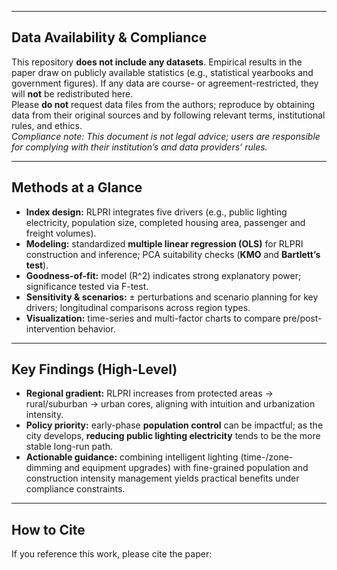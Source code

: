 
---

## Data Availability & Compliance
This repository **does not include any datasets**. Empirical results in the paper draw on publicly available statistics (e.g., statistical yearbooks and government figures). If any data are course- or agreement-restricted, they will **not** be redistributed here.  
Please **do not** request data files from the authors; reproduce by obtaining data from their original sources and by following relevant terms, institutional rules, and ethics.  
*Compliance note: This document is not legal advice; users are responsible for complying with their institution’s and data providers’ rules.*

---

## Methods at a Glance
- **Index design:** RLPRI integrates five drivers (e.g., public lighting electricity, population size, completed housing area, passenger and freight volumes).
- **Modeling:** standardized **multiple linear regression (OLS)** for RLPRI construction and inference; PCA suitability checks (**KMO** and **Bartlett’s test**).
- **Goodness-of-fit:** model \(R^2\) indicates strong explanatory power; significance tested via F-test.
- **Sensitivity & scenarios:** ± perturbations and scenario planning for key drivers; longitudinal comparisons across region types.
- **Visualization:** time-series and multi-factor charts to compare pre/post-intervention behavior.

---

## Key Findings (High-Level)
- **Regional gradient:** RLPRI increases from protected areas → rural/suburban → urban cores, aligning with intuition and urbanization intensity.
- **Policy priority:** early-phase **population control** can be impactful; as the city develops, **reducing public lighting electricity** tends to be the more stable long-run path.
- **Actionable guidance:** combining intelligent lighting (time-/zone-dimming and equipment upgrades) with fine-grained population and construction intensity management yields practical benefits under compliance constraints.

---

## How to Cite
If you reference this work, please cite the paper:

